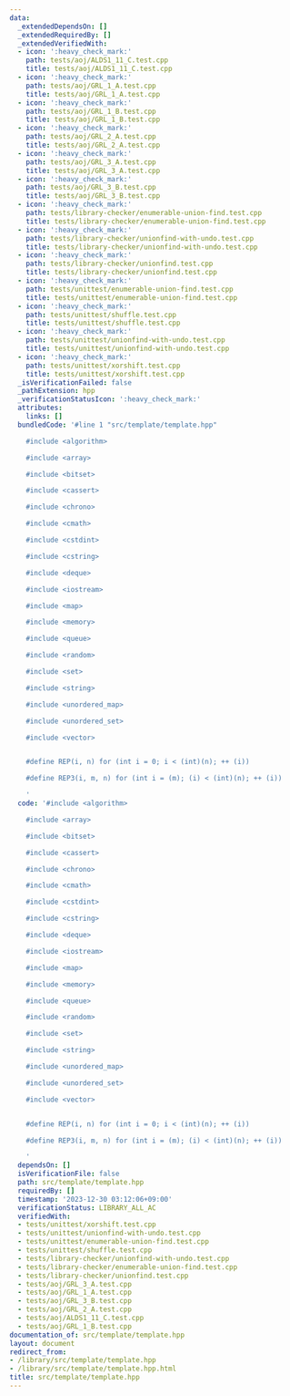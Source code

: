 ```yaml
---
data:
  _extendedDependsOn: []
  _extendedRequiredBy: []
  _extendedVerifiedWith:
  - icon: ':heavy_check_mark:'
    path: tests/aoj/ALDS1_11_C.test.cpp
    title: tests/aoj/ALDS1_11_C.test.cpp
  - icon: ':heavy_check_mark:'
    path: tests/aoj/GRL_1_A.test.cpp
    title: tests/aoj/GRL_1_A.test.cpp
  - icon: ':heavy_check_mark:'
    path: tests/aoj/GRL_1_B.test.cpp
    title: tests/aoj/GRL_1_B.test.cpp
  - icon: ':heavy_check_mark:'
    path: tests/aoj/GRL_2_A.test.cpp
    title: tests/aoj/GRL_2_A.test.cpp
  - icon: ':heavy_check_mark:'
    path: tests/aoj/GRL_3_A.test.cpp
    title: tests/aoj/GRL_3_A.test.cpp
  - icon: ':heavy_check_mark:'
    path: tests/aoj/GRL_3_B.test.cpp
    title: tests/aoj/GRL_3_B.test.cpp
  - icon: ':heavy_check_mark:'
    path: tests/library-checker/enumerable-union-find.test.cpp
    title: tests/library-checker/enumerable-union-find.test.cpp
  - icon: ':heavy_check_mark:'
    path: tests/library-checker/unionfind-with-undo.test.cpp
    title: tests/library-checker/unionfind-with-undo.test.cpp
  - icon: ':heavy_check_mark:'
    path: tests/library-checker/unionfind.test.cpp
    title: tests/library-checker/unionfind.test.cpp
  - icon: ':heavy_check_mark:'
    path: tests/unittest/enumerable-union-find.test.cpp
    title: tests/unittest/enumerable-union-find.test.cpp
  - icon: ':heavy_check_mark:'
    path: tests/unittest/shuffle.test.cpp
    title: tests/unittest/shuffle.test.cpp
  - icon: ':heavy_check_mark:'
    path: tests/unittest/unionfind-with-undo.test.cpp
    title: tests/unittest/unionfind-with-undo.test.cpp
  - icon: ':heavy_check_mark:'
    path: tests/unittest/xorshift.test.cpp
    title: tests/unittest/xorshift.test.cpp
  _isVerificationFailed: false
  _pathExtension: hpp
  _verificationStatusIcon: ':heavy_check_mark:'
  attributes:
    links: []
  bundledCode: '#line 1 "src/template/template.hpp"

    #include <algorithm>

    #include <array>

    #include <bitset>

    #include <cassert>

    #include <chrono>

    #include <cmath>

    #include <cstdint>

    #include <cstring>

    #include <deque>

    #include <iostream>

    #include <map>

    #include <memory>

    #include <queue>

    #include <random>

    #include <set>

    #include <string>

    #include <unordered_map>

    #include <unordered_set>

    #include <vector>


    #define REP(i, n) for (int i = 0; i < (int)(n); ++ (i))

    #define REP3(i, m, n) for (int i = (m); (i) < (int)(n); ++ (i))

    '
  code: '#include <algorithm>

    #include <array>

    #include <bitset>

    #include <cassert>

    #include <chrono>

    #include <cmath>

    #include <cstdint>

    #include <cstring>

    #include <deque>

    #include <iostream>

    #include <map>

    #include <memory>

    #include <queue>

    #include <random>

    #include <set>

    #include <string>

    #include <unordered_map>

    #include <unordered_set>

    #include <vector>


    #define REP(i, n) for (int i = 0; i < (int)(n); ++ (i))

    #define REP3(i, m, n) for (int i = (m); (i) < (int)(n); ++ (i))

    '
  dependsOn: []
  isVerificationFile: false
  path: src/template/template.hpp
  requiredBy: []
  timestamp: '2023-12-30 03:12:06+09:00'
  verificationStatus: LIBRARY_ALL_AC
  verifiedWith:
  - tests/unittest/xorshift.test.cpp
  - tests/unittest/unionfind-with-undo.test.cpp
  - tests/unittest/enumerable-union-find.test.cpp
  - tests/unittest/shuffle.test.cpp
  - tests/library-checker/unionfind-with-undo.test.cpp
  - tests/library-checker/enumerable-union-find.test.cpp
  - tests/library-checker/unionfind.test.cpp
  - tests/aoj/GRL_3_A.test.cpp
  - tests/aoj/GRL_1_A.test.cpp
  - tests/aoj/GRL_3_B.test.cpp
  - tests/aoj/GRL_2_A.test.cpp
  - tests/aoj/ALDS1_11_C.test.cpp
  - tests/aoj/GRL_1_B.test.cpp
documentation_of: src/template/template.hpp
layout: document
redirect_from:
- /library/src/template/template.hpp
- /library/src/template/template.hpp.html
title: src/template/template.hpp
---
```

